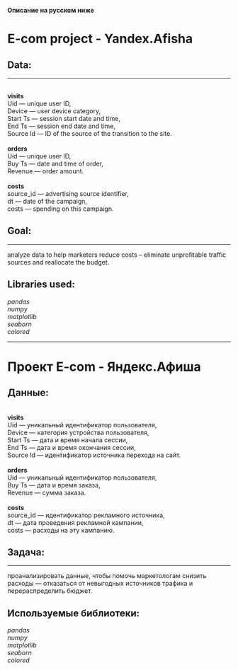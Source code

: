 **Описание на русском ниже**

# E-com project - Yandex.Afisha

## Data:
---
<br>**visits**
<br>Uid — unique user ID,
<br>Device — user device category,
<br>Start Ts — session start date and time,
<br>End Ts — session end date and time,
<br>Source Id — ID of the source of the transition to the site.
<br>
<br>**orders**
<br>Uid — unique user ID,
<br>Buy Ts — date and time of order,
<br>Revenue — order amount.
<br>
<br>**costs**
<br>source_id — advertising source identifier,
<br>dt — date of the campaign,
<br>costs — spending on this campaign.


## Goal:
---
analyze data to help marketers reduce costs – eliminate unprofitable traffic sources and reallocate the budget.


## Libraries used:
*pandas*
<br>*numpy*
<br>*matplotlib*
<br>*seaborn*
<br>*colored*


_______________________________________________________________________________
# Проект E-com - Яндекс.Афиша

## Данные:
<br>**visits**
<br>Uid — уникальный идентификатор пользователя,
<br>Device — категория устройства пользователя,
<br>Start Ts — дата и время начала сессии,
<br>End Ts — дата и время окончания сессии,
<br>Source Id — идентификатор источника перехода на сайт.
<br>
<br>**orders**
<br>Uid — уникальный идентификатор пользователя,
<br>Buy Ts — дата и время заказа,
<br>Revenue — сумма заказа.
<br>
<br>**costs**
<br>source_id — идентификатор рекламного источника,
<br>dt — дата проведения рекламной кампании,
<br>costs — расходы на эту кампанию.

## Задача:
---
проанализировать данные, чтобы помочь маркетологам снизить расходы — отказаться от невыгодных источников трафика и перераспределить бюджет.


## Используемые библиотеки:
*pandas*
<br>*numpy*
<br>*matplotlib*
<br>*seaborn*
<br>*colored*



     